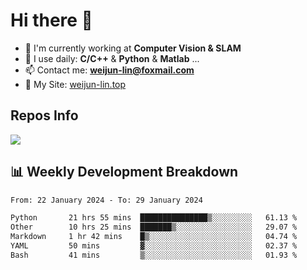 # Hi there 👋

<!--
**Weijun-Lin/Weijun-Lin** is a ✨ _special_ ✨ repository because its `README.md` (this file) appears on your GitHub profile.

Here are some ideas to get you started:

- 🔭 I’m currently working on ...
- 🌱 I’m currently learning ...
- 👯 I’m looking to collaborate on ...
- 🤔 I’m looking for help with ...
- 💬 Ask me about ...
- 📫 How to reach me: ...
- 😄 Pronouns: ...
- ⚡ Fun fact: ...
-->

- 🏢 I'm currently working at **Computer Vision & SLAM**
- 🚀 I use daily: **C/C++** & **Python** & **Matlab** ...
- 📫 Contact me: **weijun-lin@foxmail.com**
- 🔗 My Site: [weijun-lin.top](https://weijun-lin.top/)

  

## Repos Info
![](https://github-readme-stats.vercel.app/api?username=Weijun-Lin&theme=cobalt)

## 📊 Weekly Development Breakdown

<!--START_SECTION:waka-->

```txt
From: 22 January 2024 - To: 29 January 2024

Python       21 hrs 55 mins  ███████████████▒░░░░░░░░░   61.13 %
Other        10 hrs 25 mins  ███████▒░░░░░░░░░░░░░░░░░   29.07 %
Markdown     1 hr 42 mins    █▒░░░░░░░░░░░░░░░░░░░░░░░   04.74 %
YAML         50 mins         ▓░░░░░░░░░░░░░░░░░░░░░░░░   02.37 %
Bash         41 mins         ▒░░░░░░░░░░░░░░░░░░░░░░░░   01.93 %
```

<!--END_SECTION:waka-->
